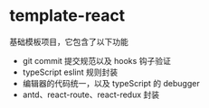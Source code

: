 # template-react

基础模板项目，它包含了以下功能

- git commit 提交规范以及 hooks 钩子验证
- typeScript eslint 规则封装
- 编辑器的代码统一，以及 typeScript 的 debugger
- antd、react-route、react-redux 封装
